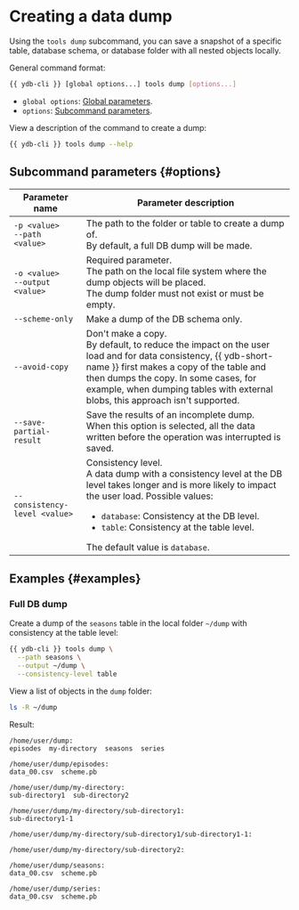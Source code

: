 # Creating a data dump

Using the `tools dump` subcommand, you can save a snapshot of a specific table, database schema, or database folder with all nested objects locally.

General command format:

```bash
{{ ydb-cli }} [global options...] tools dump [options...]
```

* `global options`: [Global parameters](../../../commands/global-options.md).
* `options`: [Subcommand parameters](#options).

View a description of the command to create a dump:

```bash
{{ ydb-cli }} tools dump --help
```

## Subcommand parameters {#options}

| Parameter name | Parameter description |
| --- | --- |
| `-p <value>`<br/>`--path <value>` | The path to the folder or table to create a dump of.<br/>By default, a full DB dump will be made. |
| `-o <value>`<br/>`--output <value>` | Required parameter.<br/>The path on the local file system where the dump objects will be placed.<br/>The dump folder must not exist or must be empty. |
| `--scheme-only` | Make a dump of the DB schema only. |
| `--avoid-copy` | Don't make a copy.<br/>By default, to reduce the impact on the user load and for data consistency, {{ ydb-short-name }} first makes a copy of the table and then dumps the copy. In some cases, for example, when dumping tables with external blobs, this approach isn't supported. |
| `--save-partial-result` | Save the results of an incomplete dump.<br/>When this option is selected, all the data written before the operation was interrupted is saved. |
| `--consistency-level <value>` | Consistency level.<br/>A data dump with a consistency level at the DB level takes longer and is more likely to impact the user load. Possible values:<br/><ul><li>`database`: Consistency at the DB level.</li><li>`table`: Consistency at the table level.</li></ul>The default value is `database`. |

## Examples {#examples}

### Full DB dump

Create a dump of the `seasons` table in the local folder `~/dump` with consistency at the table level:

```bash
{{ ydb-cli }} tools dump \
  --path seasons \
  --output ~/dump \
  --consistency-level table
```

View a list of objects in the `dump` folder:

```bash
ls -R ~/dump
```

Result:

```text
/home/user/dump:
episodes  my-directory  seasons  series

/home/user/dump/episodes:
data_00.csv  scheme.pb

/home/user/dump/my-directory:
sub-directory1  sub-directory2

/home/user/dump/my-directory/sub-directory1:
sub-directory1-1

/home/user/dump/my-directory/sub-directory1/sub-directory1-1:

/home/user/dump/my-directory/sub-directory2:

/home/user/dump/seasons:
data_00.csv  scheme.pb

/home/user/dump/series:
data_00.csv  scheme.pb
```

